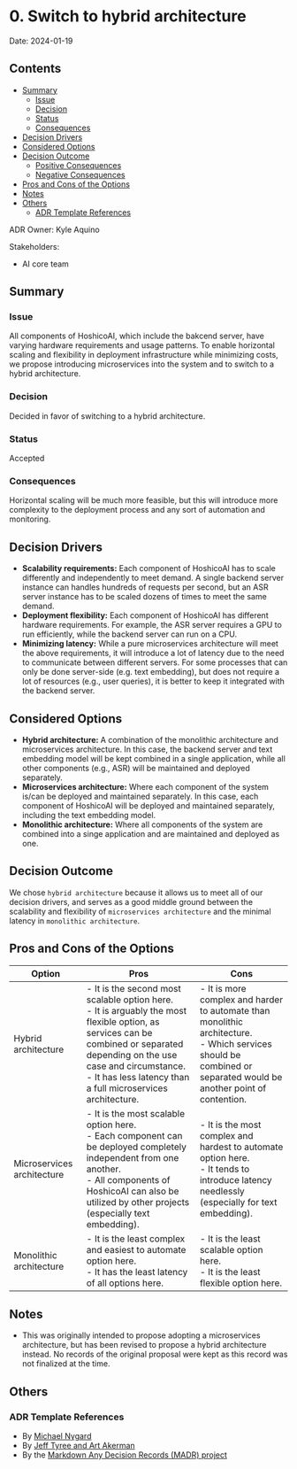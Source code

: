 # 0. Switch to hybrid architecture

Date: 2024-01-19

## Contents

- [Summary](#summary)
  - [Issue](#issue)
  - [Decision](#decision)
  - [Status](#status)
  - [Consequences](#consequences)
- [Decision Drivers](#decision-drivers)
- [Considered Options](#considered-options)
- [Decision Outcome](#decision-outcome)
  - [Positive Consequences](#positive-consequences)
  - [Negative Consequences](#negative-consequences)
- [Pros and Cons of the Options](#pros-and-cons-of-the-options)
- [Notes](#notes)
- [Others](#others)
  - [ADR Template References](#adr-template-references)

ADR Owner: Kyle Aquino

Stakeholders:
- AI core team

## Summary

### Issue

All components of HoshicoAI, which include the bakcend server, have varying hardware requirements and usage patterns. To enable horizontal scaling and flexibility in deployment infrastructure while minimizing costs, we propose introducing microservices into the system and to switch to a hybrid architecture.

### Decision

Decided in favor of switching to a hybrid architecture.

### Status

Accepted

### Consequences

Horizontal scaling will be much more feasible, but this will introduce more complexity to the deployment process and any sort of automation and monitoring.

## Decision Drivers

- **Scalability requirements:** Each component of HoshicoAI has to scale differently and independently to meet demand. A single backend server instance can handles hundreds of requests per second, but an ASR server instance has to be scaled dozens of times to meet the same demand.
- **Deployment flexibility:** Each component of HoshicoAI has different hardware requirements. For example, the ASR server requires a GPU to run efficiently, while the backend server can run on a CPU.
- **Minimizing latency:** While a pure microservices architecture will meet the above requirements, it will introduce a lot of latency due to the need to communicate between different servers. For some processes that can only be done server-side (e.g. text embedding), but does not require a lot of resources (e.g., user queries), it is better to keep it integrated with the backend server.

## Considered Options

- **Hybrid architecture:** A combination of the monolithic architecture and microservices architecture. In this case, the backend server and text embedding model will be kept combined in a single application, while all other components (e.g., ASR) will be maintained and deployed separately.
- **Microservices architecture:** Where each component of the system is/can be deployed and maintained separately. In this case, each component of HoshicoAI will be deployed and maintained separately, including the text embedding model.
- **Monolithic architecture:** Where all components of the system are combined into a singe application and are maintained and deployed as one.

## Decision Outcome

We chose `hybrid architecture` because it allows us to meet all of our decision drivers, and serves as a good middle ground between the scalability and flexibility of `microservices architecture` and the minimal latency in `monolithic architecture`.

## Pros and Cons of the Options

| Option | Pros | Cons |
| --- | --- | --- |
| Hybrid architecture | - It is the second most scalable option here.<br>- It is arguably the most flexible option, as services can be combined or separated depending on the use case and circumstance.<br>- It has less latency than a full microservices architecture. | - It is more complex and harder to automate than monolithic architecture.<br>- Which services should be combined or separated would be another point of contention. |
| Microservices architecture | - It is the most scalable option here.<br>- Each component can be deployed completely independent from one another.<br>- All components of HoshicoAI can also be utilized by other projects (especially text embedding). | - It is the most complex and hardest to automate option here.<br>- It tends to introduce latency needlessly (especially for text embedding). |
| Monolithic architecture | - It is the least complex and easiest to automate option here.<br>- It has the least latency of all options here. | - It is the least scalable option here.<br>- It is the least flexible option here. |

## Notes

- This was originally intended to propose adopting a microservices architecture, but has been revised to propose a hybrid architecture instead. No records of the original proposal were kept as this record was not finalized at the time.

## Others

### ADR Template References
- By [Michael Nygard](https://github.com/joelparkerhenderson/architecture-decision-record/tree/main/locales/en/templates/decision-record-template-of-the-madr-project)
- By [Jeff Tyree and Art Akerman](https://github.com/joelparkerhenderson/architecture-decision-record/tree/main/locales/en/templates/decision-record-template-by-jeff-tyree-and-art-akerman)
- By the [Markdown Any Decision Records (MADR) project](https://github.com/joelparkerhenderson/architecture-decision-record/tree/main/locales/en/templates/decision-record-template-of-the-madr-project)

